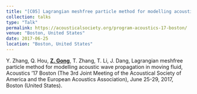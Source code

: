 ```yaml
---
title: "[C05] Lagrangian meshfree particle method for modelling acoustic wave propagation in moving fluid"
collection: talks
type: "Talk"
permalink: https://acousticalsociety.org/program-acoustics-17-boston/
venue: "Boston, United States"
date: 2017-06-25
location: "Boston, United States"
---
```


Y. Zhang, Q. Hou, <u><b>Z. Gong</b></u>, T. Zhang, T. Li, J. Dang, Lagrangian meshfree particle method for modelling acoustic wave propagation in moving fluid, Acoustics ’17 Boston (The 3rd Joint Meeting of the Acoustical Society of America and the European Acoustics Association), June 25-29, 2017, Boston (United States).
